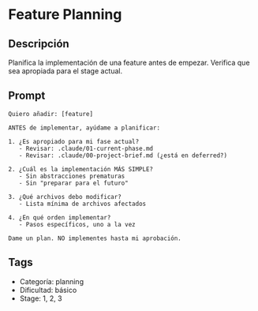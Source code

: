 # Feature Planning

## Descripción
Planifica la implementación de una feature antes de empezar. Verifica que sea apropiada para el stage actual.

## Prompt
```
Quiero añadir: [feature]

ANTES de implementar, ayúdame a planificar:

1. ¿Es apropiado para mi fase actual?
   - Revisar: .claude/01-current-phase.md
   - Revisar: .claude/00-project-brief.md (¿está en deferred?)

2. ¿Cuál es la implementación MÁS SIMPLE?
   - Sin abstracciones prematuras
   - Sin "preparar para el futuro"

3. ¿Qué archivos debo modificar?
   - Lista mínima de archivos afectados

4. ¿En qué orden implementar?
   - Pasos específicos, uno a la vez

Dame un plan. NO implementes hasta mi aprobación.
```

## Tags
- Categoría: planning
- Dificultad: básico
- Stage: 1, 2, 3
